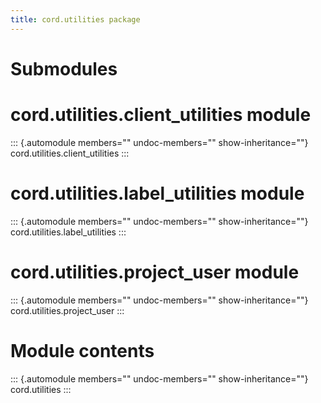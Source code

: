 ```yaml
---
title: cord.utilities package
---
```


# Submodules

# cord.utilities.client_utilities module

::: {.automodule members="" undoc-members="" show-inheritance=""}
cord.utilities.client_utilities
:::

# cord.utilities.label_utilities module

::: {.automodule members="" undoc-members="" show-inheritance=""}
cord.utilities.label_utilities
:::

# cord.utilities.project_user module

::: {.automodule members="" undoc-members="" show-inheritance=""}
cord.utilities.project_user
:::

# Module contents

::: {.automodule members="" undoc-members="" show-inheritance=""}
cord.utilities
:::
